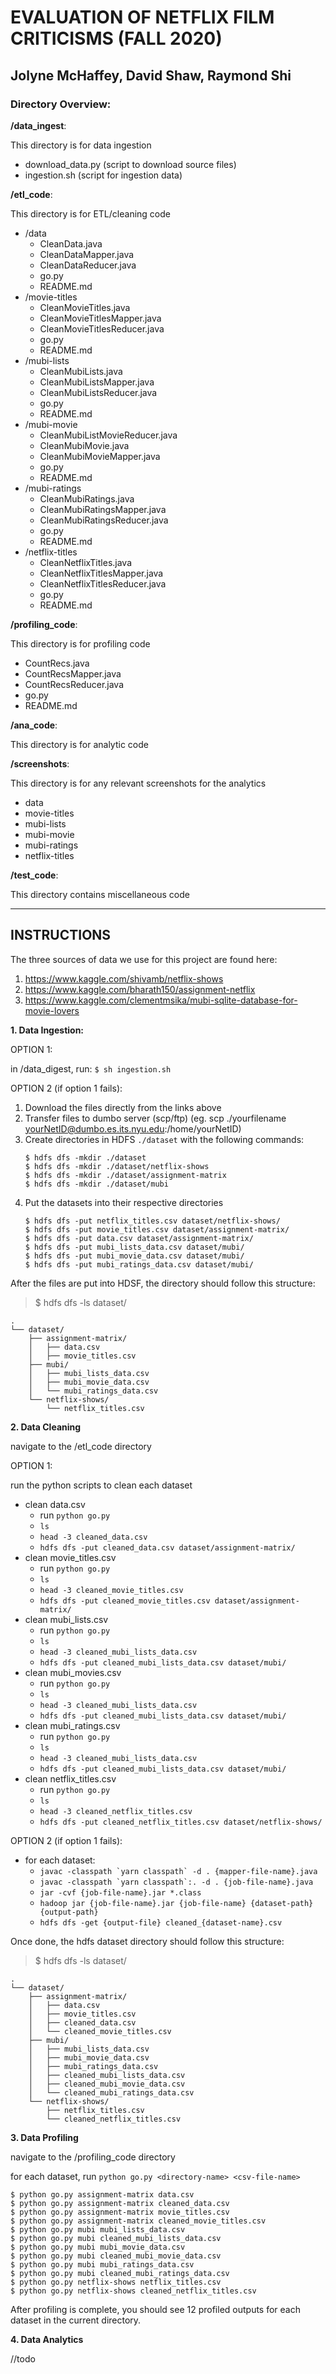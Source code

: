 # EVALUATION OF NETFLIX FILM CRITICISMS (FALL 2020)
## Jolyne McHaffey, David Shaw, Raymond Shi

### Directory Overview:

**/data_ingest**:

This directory is for data ingestion

- download_data.py (script to download source files)
- ingestion.sh (script for ingestion data)


**/etl_code**:

This directory is for ETL/cleaning code

- /data
  - CleanData.java
  - CleanDataMapper.java
  - CleanDataReducer.java
  - go.py 
  - README.md
- /movie-titles
  - CleanMovieTitles.java
  - CleanMovieTitlesMapper.java
  - CleanMovieTitlesReducer.java
  - go.py 
  - README.md
- /mubi-lists
  - CleanMubiLists.java
  - CleanMubiListsMapper.java
  - CleanMubiListsReducer.java
  - go.py
  - README.md
- /mubi-movie
  - CleanMubiListMovieReducer.java
  - CleanMubiMovie.java
  - CleanMubiMovieMapper.java
  - go.py
  - README.md
- /mubi-ratings
  - CleanMubiRatings.java
  - CleanMubiRatingsMapper.java
  - CleanMubiRatingsReducer.java
  - go.py
  - README.md
- /netflix-titles
  - CleanNetflixTitles.java
  - CleanNetflixTitlesMapper.java
  - CleanNetflixTitlesReducer.java
  - go.py
  - README.md

**/profiling_code**: 

This directory is for profiling code

- CountRecs.java
- CountRecsMapper.java
- CountRecsReducer.java
- go.py
- README.md

**/ana_code**:

This directory is for analytic code

**/screenshots**: 

This directory is for any relevant screenshots for the analytics

- data
- movie-titles
- mubi-lists
- mubi-movie
- mubi-ratings
- netflix-titles

**/test_code**: 

This directory contains miscellaneous code

***
## INSTRUCTIONS

The three sources of data we use for this project are found here:

1. https://www.kaggle.com/shivamb/netflix-shows
2. https://www.kaggle.com/bharath150/assignment-netflix
3. https://www.kaggle.com/clementmsika/mubi-sqlite-database-for-movie-lovers

**1. Data Ingestion:**

OPTION 1:

in /data_digest, run: ``$ sh ingestion.sh``

OPTION 2 (if option 1 fails):
1. Download the files directly from the links above
2. Transfer files to dumbo server (scp/ftp) (eg. scp ./yourfilename yourNetID@dumbo.es.its.nyu.edu:/home/yourNetID)
3. Create directories in HDFS ``./dataset`` with the following commands: 
    ```
    $ hdfs dfs -mkdir ./dataset
    $ hdfs dfs -mkdir ./dataset/netflix-shows
    $ hdfs dfs -mkdir ./dataset/assignment-matrix
    $ hdfs dfs -mkdir ./dataset/mubi
    ```
4. Put the datasets into their respective directories
    ```
    $ hdfs dfs -put netflix_titles.csv dataset/netflix-shows/
    $ hdfs dfs -put movie_titles.csv dataset/assignment-matrix/
    $ hdfs dfs -put data.csv dataset/assignment-matrix/
    $ hdfs dfs -put mubi_lists_data.csv dataset/mubi/
    $ hdfs dfs -put mubi_movie_data.csv dataset/mubi/
    $ hdfs dfs -put mubi_ratings_data.csv dataset/mubi/
    ```
After the files are put into HDSF, the directory should follow this structure:

> $ hdfs dfs -ls dataset/

```
.
└── dataset/
    ├── assignment-matrix/
    │   ├── data.csv
    │   ├── movie_titles.csv
    ├── mubi/
    │   ├── mubi_lists_data.csv
    │   ├── mubi_movie_data.csv
    │   └── mubi_ratings_data.csv
    └── netflix-shows/ 
        └── netflix_titles.csv

```
**2. Data Cleaning**

navigate to the /etl_code directory

OPTION 1:

run the python scripts to clean each dataset

- clean data.csv
    - run ``python go.py``
    - ``ls`` 
    - ``head -3 cleaned_data.csv``
    - ``hdfs dfs -put cleaned_data.csv dataset/assignment-matrix/``
- clean movie_titles.csv 
    - run ``python go.py``
    - ``ls`` 
    - ``head -3 cleaned_movie_titles.csv``
    - ``hdfs dfs -put cleaned_movie_titles.csv dataset/assignment-matrix/``
 - clean mubi_lists.csv
    - run ``python go.py``
    - ``ls`` 
    - ``head -3 cleaned_mubi_lists_data.csv``
    - ``hdfs dfs -put cleaned_mubi_lists_data.csv dataset/mubi/``
 - clean mubi_movies.csv
    - run ``python go.py``
    - ``ls`` 
    - ``head -3 cleaned_mubi_lists_data.csv``
    - ``hdfs dfs -put cleaned_mubi_lists_data.csv dataset/mubi/``
 - clean mubi_ratings.csv
    - run ``python go.py``
    - ``ls`` 
    - ``head -3 cleaned_mubi_lists_data.csv``
    - ``hdfs dfs -put cleaned_mubi_lists_data.csv dataset/mubi/``
 - clean netflix_titles.csv
    - run ``python go.py``
    - ``ls`` 
    - ``head -3 cleaned_netflix_titles.csv``
    - ``hdfs dfs -put cleaned_netflix_titles.csv dataset/netflix-shows/``

OPTION 2 (if option 1 fails):

- for each dataset:
    - ``javac -classpath `yarn classpath` -d . {mapper-file-name}.java``
    - ``javac -classpath `yarn classpath`:. -d . {job-file-name}.java``
    - ``jar -cvf {job-file-name}.jar *.class``
    - ``hadoop jar {job-file-name}.jar {job-file-name} {dataset-path} {output-path}``
    - ``hdfs dfs -get {output-file} cleaned_{dataset-name}.csv``

Once done, the hdfs dataset directory should follow this structure: 

> $ hdfs dfs -ls dataset/
```
.
└── dataset/
    ├── assignment-matrix/
    │   ├── data.csv
    │   ├── movie_titles.csv
    │   ├── cleaned_data.csv
    │   └── cleaned_movie_titles.csv
    ├── mubi/
    │   ├── mubi_lists_data.csv
    │   ├── mubi_movie_data.csv
    │   ├── mubi_ratings_data.csv
    │   ├── cleaned_mubi_lists_data.csv
    │   ├── cleaned_mubi_movie_data.csv
    │   └── cleaned_mubi_ratings_data.csv
    └── netflix-shows/ 
        ├── netflix_titles.csv
        └── cleaned_netflix_titles.csv

```
**3. Data Profiling**

navigate to the /profiling_code directory

for each dataset, run ``python go.py <directory-name> <csv-file-name>``
```
$ python go.py assignment-matrix data.csv
$ python go.py assignment-matrix cleaned_data.csv
$ python go.py assignment-matrix movie_titles.csv
$ python go.py assignment-matrix cleaned_movie_titles.csv
$ python go.py mubi mubi_lists_data.csv
$ python go.py mubi cleaned_mubi_lists_data.csv
$ python go.py mubi mubi_movie_data.csv
$ python go.py mubi cleaned_mubi_movie_data.csv
$ python go.py mubi mubi_ratings_data.csv
$ python go.py mubi cleaned_mubi_ratings_data.csv
$ python go.py netflix-shows netflix_titles.csv
$ python go.py netflix-shows cleaned_netflix_titles.csv
```
After profiling is complete, you should see 12 profiled outputs for each dataset in the current directory.

**4. Data Analytics**

//todo














